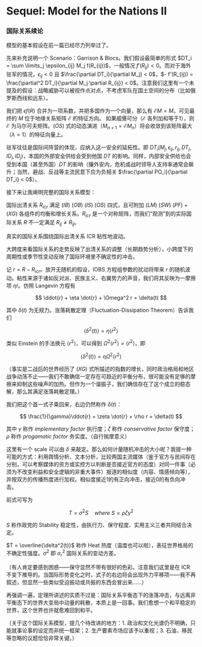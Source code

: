 # Sequel: Model for the Nations II

### 国际关系续论

模型的基本假设在前一篇已经尽力列举过了。

先来补充说明一个 Scenario：Garrison \& Blocs。我们假设最简单的形式 $DT_i = \sum \limits_j \epsilon_{ij} M_j f(R_{ij})$，一般情况 $f'(R_{ij}) < 0$。而对于海外驻军的情况，$\epsilon_{ij} < 0$ 且 $\frac{\partial DT_i}{\partial M_j} < 0$，$- f'(R_{ij}) = \frac{\partial^2 DT_i}{\partial M_j \partial R_{ij}} < 0$。注意我们这里有一个未提及的假设：战略威胁可以被视作点对点，不考虑军队在国土空间的分布（比如俄罗斯西线和远东）。

我们把 $\epsilon f(R)$ 合并为一项系数，并把多国作为一个向量，那么有 $\mathcal{E} M = M$。可见最终的 $M$ 位于地缘关系矩阵 $\mathcal{E}$ 的特征方向。 如果威慑可分（$\mathcal{E}$ 各列加和等于1），则 $\mathcal{E}$ 为马尔可夫矩阵。$(OS)$ 式的动态演进（$M_{n+1} = \mathcal{E} M_{n}$）将会收敛到该矩阵最大（$\lambda = 1$）的特征向量上。

驻军往往是国际间阵营的体现，应纳入这一安全的延拓性。即 $DT_i(M_j,\epsilon_{ij},r_{ij},DT_j,ID_i,ID_j)$，本国的外部安全供给会受到他国 $DT$ 的影响。同样，内部安全供给也会受到本国（甚至外国）$DT$ 的影响（攘外安内，危机或战时领导人支持率通常会飙升；当然，避战、反战等主流民意下应为负相关 $\frac{\partial PO_i}{\partial DT_i} < 0$）。

接下来让我阐明完整的国际关系模型：

国际出清关系 $R_{icr}$ 满足 $(IB)\ (OB)\ (IS)\ (OS)$ 四式，且可附加 $(LM)\ (SW)\ (PF)$ $+$ $(XG)$ 各组件的均衡和增长关系。$R_{icr}$ 是一个对称矩阵，而我们“观测”到的实际国际关系 $R$ 不一定满足 $R_{ij} \neq R_{ij}$。

真实的国际关系围绕国际出清关系 ICR 粘性地波动。

大跨度来看国际关系的走势反映了出清关系的调整（长期趋势分析），小跨度下的周期性或季节性变动反映了国际环境里不确定性的冲击。

记 $r = R - R_{icr}$。放开无随机的假设，IOBS 方程组参数的扰动将带来 $r$ 的随机波动。粘性来源于诸如反对派、民族主义、右翼势力的声音，我们将其反映为一摩擦项 $\eta \dot{r}$。仿照 Langevin 方程有

$$
\ddot{r} + \eta \dot{r} + \Omega^2 r = \delta(t)
$$

其中 $\delta(t)$ 为无规力。涨落耗散定理（Fluctuation-Dissipation Theorem）告诉我们

$$
\langle \delta^2(t) \rangle = \eta \langle \dot{r}^2 \rangle
$$

类似 Einstein 的手法换元 $\langle r^2 \rangle$，可以得到 $\Omega^2 \langle r^2 \rangle = \langle \dot{r}^2 \rangle$，即

$$
\langle \delta^2(t) \rangle = \eta \Omega^2 \langle r^2 \rangle
$$

（事实是二战后的世界经历了 $(XG)$ 式所描述的指数的增长，同时政治格局和地区战争动荡不止——我们不敢确信一定存在可趋近的平衡分布，很可能没有足够的摩擦来抑制这些噪声的加热。但作为一个谐振子，我们确信存在了这个成立的稳态解，那么其满足涨落耗散定理。）

我们把这个首一式子乘回来，右边仍然称作 $\delta(t)$：

$$
\frac{1}{\gamma}\ddot{r} + \zeta \dot{r} + \rho r = \delta(t)
$$

其中 $\gamma$ 称作 $implementary$ $factor$ 执行度；$\zeta$ 称作 $conservative$ $factor$ 保守度；$\rho$ 称作 $progamatic$ $factor$ 务实度。（自行揣摩意义）

这里有一个 scale 可以由 $\delta$ 来敲定。那么如何计量随机冲击的大小呢？我提一种可能的方式：利用舆情分析、文本分析，比较两国主流媒体（鉴于官方与民间存在分别，可以考察媒体的资方或实控方以判断是否接近官方的态度）对同一件事（必须为不改变利益和安全逻辑的非重大事件）报道的相似度（内容、情感倾向等），并按双方的传播热度进行加权。相似度接近1的有正向冲击，接近0的有负向冲击。

前式可写为

$$
T = \sigma^2 S\quad  where\ S = \rho \zeta \gamma^2
$$

$S$ 称作政党的 Stability 稳定性，由执行力、保守程度、实用主义三者共同结合决定。

$T = \overline{\delta^2(t)}$ 称作 Heat 热度（温度也可以啦），表征世界格局的不确定性强度。$\sigma^2$ 即 $\sigma^2_r$ 国际关系的变动方差。

（有人肯定要感到困惑——保守显然不带有很好的色彩。注意我们这里是在 ICR 不变下推导的。当国际形势变化之时，式子的右边将会出现外力平移项——我不再叙述，但显然一些类似受迫振动或共振的东西会冒出来……）

再强调一遍，定理所讲述的实质不过是：国际关系平衡态下的涨落冲击，与远离非平衡态下的世界大变局中动量的耗散，本质上是一回事。我们愈想一个和平稳定的世界，这个世界也许就愈难回到和平。

（关于这个国际关系模型，提几个待改进的地方：1. 政治和文化光谱仍不明确，只能就事论事的设定而非统一框架；2. 生产要素市场应该予以重视；3. 石油、移民等忽略的议题恰恰非常关键。）
